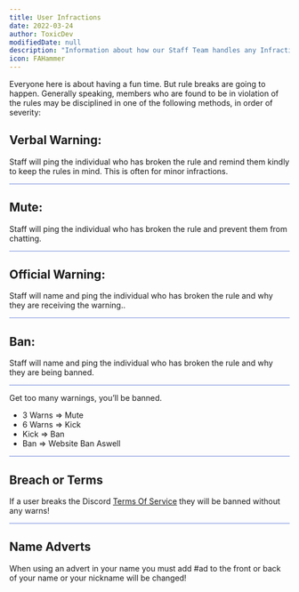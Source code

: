 ```yaml
---
title: User Infractions
date: 2022-03-24
author: ToxicDev
modifiedDate: null
description: "Information about how our Staff Team handles any Infractions"
icon: FAHammer
---
```


Everyone here is about having a fun time. But rule breaks are going to happen. 
Generally speaking, members who are found to be in violation of the rules may be disciplined in one of the following methods, in order of severity:

## Verbal Warning: 
Staff will ping the individual who has broken the rule and remind them kindly to keep the rules in mind. This is often for minor infractions.

<hr style="background-color: #7289DA" />

## Mute: 
Staff will ping the individual who has broken the rule and prevent them from chatting.

<hr style="background-color: #7289DA" />

## Official Warning:
Staff will name and ping the individual who has broken the rule and why they are receiving the warning..

<hr style="background-color: #7289DA" />

## Ban: 
Staff will name and ping the individual who has broken the rule and why they are being banned.

<hr style="background-color: #7289DA" />

Get too many warnings, you’ll be banned.
  - 3 Warns => Mute
  - 6 Warns => Kick 
  - Kick => Ban 
  - Ban => Website Ban Aswell 

<hr style="background-color: #7289DA" />

## Breach or Terms
If a user breaks the Discord [Terms Of Service](https://discord.com/terms) they will be banned without any warns!

<hr style="background-color: #7289DA" />

## Name Adverts
When using an advert in your name you must add #ad to the front or back of your name or your nickname will be changed!
